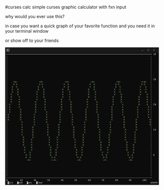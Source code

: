 #curses calc
simple curses graphic calculator with fxn input

why would you ever use this?

in case you want a quick graph of your favorite function and you need it in your terminal window

or show off to your friends

![here is a cool pic](https://raw.githubusercontent.com/pussinboot/curses-calc/master/preview.PNG)
